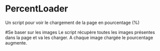 # PercentLoader
Un script pour voir le chargement de la page en pourcentage (%)

#Se baser sur les images
Le script récupère toutes les images présentes dans la page et va les charger. A chaque image chargée le pourcentage augmente.
